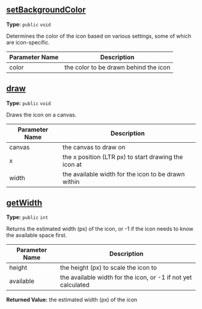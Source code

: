 ## [setBackgroundColor](../app/src/main/java/com/james/status/data/icon/IconData.java#L294)

**Type:** `public` `void`

Determines the color of the icon based on various settings, 
some of which are icon-specific. 



|Parameter Name|Description|
|-----|-----|
|color|the color to be drawn behind the icon  |

## [draw](../app/src/main/java/com/james/status/data/icon/IconData.java#L389)

**Type:** `public` `void`

Draws the icon on a canvas. 



|Parameter Name|Description|
|-----|-----|
|canvas|the canvas to draw on|
|x|the x position (LTR px) to start drawing the icon at|
|width|the available width for the icon to be drawn within  |

## [getWidth](../app/src/main/java/com/james/status/data/icon/IconData.java#L431)

**Type:** `public` `int`

Returns the estimated width (px) of the icon, or -1 
if the icon needs to know the available space 
first. 



|Parameter Name|Description|
|-----|-----|
|height|the height (px) to scale the icon to|
|available|the available width for the icon, or -1 if not yet calculated|

**Returned Value:** the estimated width (px) of the icon  


